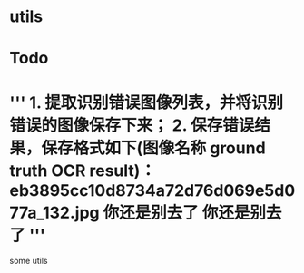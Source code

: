 # utils

Todo
===============================
'''
    1. 提取识别错误图像列表，并将识别错误的图像保存下来；
    2. 保存错误结果，保存格式如下(图像名称	ground truth	OCR result)：
        eb3895cc10d8734a72d76d069e5d077a_132.jpg 	你还是别去了	你还是别去了
'''
================================
some utils
